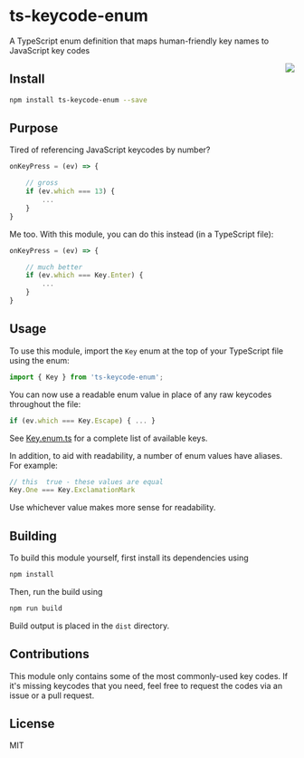 # ts-keycode-enum
A TypeScript enum definition that maps human-friendly key names to JavaScript key codes

<img align="right" src="https://raw.githubusercontent.com/nfriend/ts-keycode-enum/master/logo.jpg" />

## Install

```bash
npm install ts-keycode-enum --save
```

## Purpose

Tired of referencing JavaScript keycodes by number?

```JavaScript
onKeyPress = (ev) => {

    // gross
    if (ev.which === 13) {
        ...
    }
}
```

Me too.  With this module, you can do this instead (in a TypeScript file):

```JavaScript
onKeyPress = (ev) => {

    // much better
    if (ev.which === Key.Enter) {
        ...
    }
}
```

## Usage

To use this module, import the `Key` enum at the top of your TypeScript file using the enum:

```JavaScript
import { Key } from 'ts-keycode-enum';
```

You can now use a readable enum value in place of any raw keycodes throughout the file:

```JavaScript
if (ev.which === Key.Escape) { ... }
```

See [Key.enum.ts](./Key.enum.ts) for a complete list of available keys.

In addition, to aid with readability, a number of enum values have aliases.  For example:

```JavaScript
// this  true - these values are equal
Key.One === Key.ExclamationMark
```

Use whichever value makes more sense for readability.

## Building

To build this module yourself, first install its dependencies using

```bash
npm install
```

Then, run the build using

```bash
npm run build
```

Build output is placed in the `dist` directory.

## Contributions

This module only contains some of the most commonly-used key codes.  If it's missing keycodes that you need, feel free to request the codes via an issue or a pull request.

## License

MIT